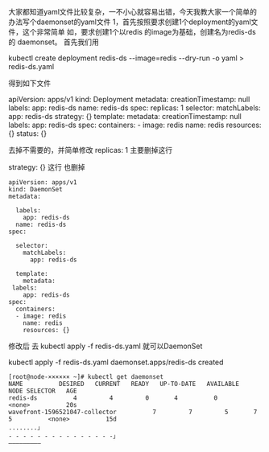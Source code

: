大家都知道yaml文件比较复杂，一不小心就容易出错，今天我教大家一个简单的办法写个daemonset的yaml文件
1，首先按照要求创建1个deployment的yaml文件，这个非常简单
如，要求创建1个以redis 的image为基础，创建名为redis-ds的 daemonset。
       首先我们用 

kubectl create deployment redis-ds --image=redis  --dry-run -o yaml > redis-ds.yaml

得到如下文件

apiVersion: apps/v1
kind: Deployment
metadata:
  creationTimestamp: null
  labels:
    app: redis-ds
  name: redis-ds
spec:
  replicas: 1
  selector:
    matchLabels:
      app: redis-ds
  strategy: {}
  template:
    metadata:
      creationTimestamp: null
      labels:
        app: redis-ds
    spec:
      containers:
      - image: redis
        name: redis
        resources: {}
status: {}



去掉不需要的，并简单修改
  replicas: 1 主要删掉这行

  strategy: {} 这行 也删掉


    apiVersion: apps/v1
    kind: DaemonSet
    metadata:
    
      labels:
        app: redis-ds
      name: redis-ds
    spec:
    
      selector:
        matchLabels:
          app: redis-ds
    
      template:
        metadata: 
     labels:
        app: redis-ds
    spec:
      containers:
      - image: redis
        name: redis
        resources: {}
修改后 去 kubectl apply -f redis-ds.yaml 就可以DaemonSet 

kubectl apply -f redis-ds.yaml
daemonset.apps/redis-ds created

```
[root@node-×××××× ~]# kubectl get daemonset
NAME          DESIRED   CURRENT   READY   UP-TO-DATE   AVAILABLE   NODE SELECTOR   AGE
redis-ds          4         4         0       4          0          <none>          20s
wavefront-1596521047-collector          7         7         5       7          5          <none>          15d
........」
- - - - - - - - - - - - - - -」
—————————
```


